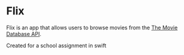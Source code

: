 # Flix

Flix is an app that allows users to browse movies from the [The Movie Database API](http://docs.themoviedb.apiary.io/#).

Created for a school assignment in swift

